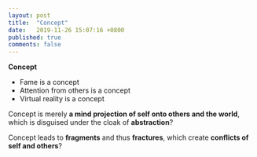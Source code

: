 ```yaml
---
layout: post
title:  "Concept"
date:   2019-11-26 15:07:16 +0800
published: true
comments: false
---
```

**Concept**
* Fame is a concept
* Attention from others is a concept
* Virtual reality is a concept

Concept is merely **a mind projection of self onto others and the world**, which is disguised under the cloak of **abstraction**?

Concept leads to **fragments** and thus **fractures**, which create **conflicts of self and others**?


